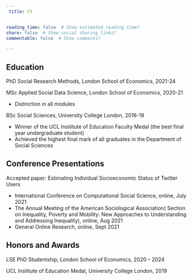 ```yaml
---
 title: CV


reading_time: false  # Show estimated reading time?
share: false  # Show social sharing links?
commentable: false  # Show comments?

---
```




## Education

PhD Social Research Methods, London School of Economics, 2021-24

MSc Applied Social Data Science, London School of Economics, 2020-21

- Distinction in all modules

BSc Social Sciences, University College London, 2016-19

- Winner of the UCL Insititute of Education Faculty Medal (the best final year undergraduate student)
- Achieved the highest final mark of all graduates in the Department of Social Sciences



## Conference Presentations

Accepted paper: Estimating Individual Socioeconomic Status of Twitter Users

- International Conference on Computational Social Science, online, July 2021
- The Annual Meeting of the American Sociological Association( Section on Inequality, Poverty and Mobility: New Approaches to Understanding and Addressing Inequality), online, Aug 2021
- General Online Research, online, Sept 2021



## Honors and Awards

LSE PhD Studentship, London School of Economics, 2020 – 2024

UCL Institute of Education Medal, University College London, 2019





